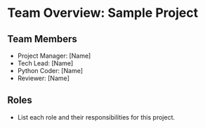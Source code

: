 # Team Overview: Sample Project

## Team Members
- Project Manager: [Name]
- Tech Lead: [Name]
- Python Coder: [Name]
- Reviewer: [Name]

## Roles
- List each role and their responsibilities for this project. 